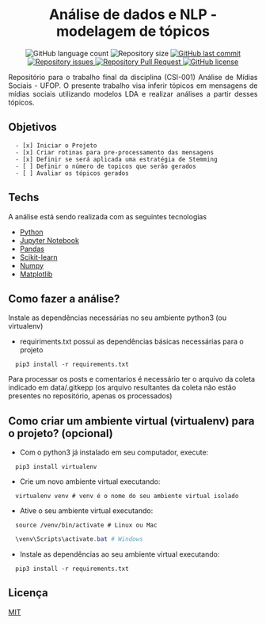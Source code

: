 
<h1 align="center"> Análise de dados e NLP - modelagem de tópicos </h1>

<p align="center">
  <img alt="GitHub language count" src="https://img.shields.io/github/languages/count/LucasPereiraMiranda/topic-modeling">

  <img alt="Repository size" src="https://img.shields.io/github/repo-size/LucasPereiraMiranda/topic-modeling">
  
  <a href="https://github.com/LucasPereiraMiranda/topic-modeling/commits/master">
    <img alt="GitHub last commit" src="https://img.shields.io/github/last-commit/LucasPereiraMiranda/topic-modeling">
  </a>

  <a href="https://github.com/LucasPereiraMiranda/topic-modeling/issues">
    <img alt="Repository issues" src="https://img.shields.io/github/issues/LucasPereiraMiranda/topic-modeling">
  </a>

  <a href="https://github.com/LucasPereiraMiranda/topic-modeling/issues-pr/">
    <img alt="Repository Pull Request" src="https://img.shields.io/github/issues-pr/LucasPereiraMiranda/topic-modeling">
  </a>

  <a href="https://github.com/LucasPereiraMiranda/nlw-01-ecoleta/issues">
    <img alt="GitHub license" src="https://img.shields.io/github/license/LucasPereiraMiranda/topic-modeling">
  </a>
</p>

<p align="justify"> Repositório para o trabalho final da disciplina (CSI-001) Análise de Mídias Sociais - UFOP. O presente trabalho visa inferir tópicos em mensagens de mídias
sociais utilizando modelos LDA e realizar análises a partir desses tópicos.
</p>

## Objetivos
```
  - [x] Iniciar o Projeto
  - [x] Criar rotinas para pre-processamento das mensagens
  - [x] Definir se será aplicada uma estratégia de Stemming
  - [ ] Definir o número de topicos que serão gerados
  - [ ] Avaliar os tópicos gerados
```

## Techs

A análise está sendo realizada com as seguintes tecnologias

- [Python](https://www.python.org/)
- [Jupyter Notebook](https://jupyter.org/)
- [Pandas](https://pandas.pydata.org/)
- [Scikit-learn](https://scikit-learn.org/stable/)
- [Numpy](https://numpy.org/)
- [Matplotlib](https://matplotlib.org/)


## Como fazer a análise?

Instale as dependências necessárias no seu ambiente python3 (ou virtualenv)

- requiriments.txt possui as dependências básicas necessárias para o projeto

```shell
  pip3 install -r requirements.txt
```

Para processar os posts e comentarios é necessário ter o arquivo da coleta
indicado em data/.gitkepp (os arquivo resultantes da coleta não estão presentes no repositório, apenas os processados)


## Como criar um ambiente virtual (virtualenv) para o projeto? (opcional)

- Com o python3 já instalado em seu computador, execute:

```shell
  pip3 install virtualenv
```

- Crie um novo ambiente virtual executando:

```shell
  virtualenv venv # venv é o nome do seu ambiente virtual isolado
```

- Ative o seu ambiente virtual executando:

```shell
  source /venv/bin/activate # Linux ou Mac
```
```powershell
  \venv\Scripts\activate.bat # Windows
```

- Instale as dependências ao seu ambiente virtual executando:

```shell
  pip3 install -r requirements.txt
```

## Licença
[MIT](https://choosealicense.com/licenses/mit/)